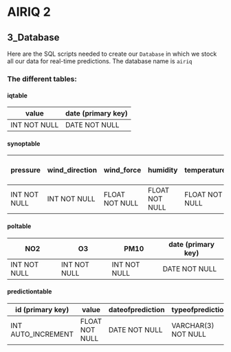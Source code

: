 # AIRIQ 2

## 3_Database

Here are the SQL scripts needed to create our `Database` in which we stock all our data for real-time predictions. The database name is `airiq`

### The different tables:

#### iqtable

| value        | date (primary key) |
| ------------ | ------------------ |
| INT NOT NULL | DATE NOT NULL      |

#### synoptable

| pressure     | wind_direction | wind_force     | humidity       | temperature    | date (primary key) |
| ------------ | -------------- | -------------- | -------------- | -------------- | ------------------ |
| INT NOT NULL | INT NOT NULL   | FLOAT NOT NULL | FLOAT NOT NULL | FLOAT NOT NULL | DATE NOT NULL      |

#### poltable

| NO2          | O3           | PM10         | date (primary key) |
| ------------ | ------------ | ------------ | ------------------ |
| INT NOT NULL | INT NOT NULL | INT NOT NULL | DATE NOT NULL      |

#### predictiontable

| id (primary key)   | value          | dateofprediction | typeofprediction    | insertdate |
| ------------------ | -------------- | ---------------- | ------------------- | ---------- |
| INT AUTO_INCREMENT | FLOAT NOT NULL | DATE NOT NULL    | VARCHAR(3) NOT NULL | DATE       |

